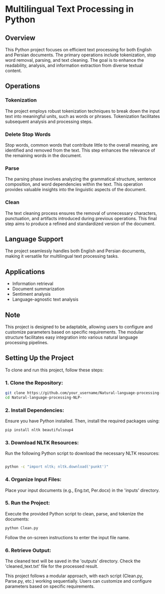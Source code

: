 # Multilingual Text Processing in Python

## Overview

This Python project focuses on efficient text processing for both English and Persian documents. The primary operations include tokenization, stop word removal, parsing, and text cleaning. The goal is to enhance the readability, analysis, and information extraction from diverse textual content.

## Operations

### Tokenization

The project employs robust tokenization techniques to break down the input text into meaningful units, such as words or phrases. Tokenization facilitates subsequent analysis and processing steps.

### Delete Stop Words

Stop words, common words that contribute little to the overall meaning, are identified and removed from the text. This step enhances the relevance of the remaining words in the document.

### Parse

The parsing phase involves analyzing the grammatical structure, sentence composition, and word dependencies within the text. This operation provides valuable insights into the linguistic aspects of the document.

### Clean

The text cleaning process ensures the removal of unnecessary characters, punctuation, and artifacts introduced during previous operations. This final step aims to produce a refined and standardized version of the document.

## Language Support

The project seamlessly handles both English and Persian documents, making it versatile for multilingual text processing tasks.

## Applications

- Information retrieval
- Document summarization
- Sentiment analysis
- Language-agnostic text analysis

## Note

This project is designed to be adaptable, allowing users to configure and customize parameters based on specific requirements. The modular structure facilitates easy integration into various natural language processing pipelines.

## Setting Up the Project

To clone and run this project, follow these steps:

### 1. Clone the Repository:

```bash
git clone https://github.com/your_username/Natural-language-processing-NLP-.git
cd Natural-language-processing-NLP-
```
### 2. Install Dependencies:

Ensure you have Python installed. Then, install the required packages using:

```bash
pip install nltk beautifulsoup4
```
### 3. Download NLTK Resources:

Run the following Python script to download the necessary NLTK resources:

```bash

python -c "import nltk; nltk.download('punkt')"
```
### 4. Organize Input Files:

Place your input documents (e.g., Eng.txt, Per.docx) in the 'inputs' directory.

### 5. Run the Project:

Execute the provided Python script to clean, parse, and tokenize the documents:
```bash
python Clean.py
```
Follow the on-screen instructions to enter the input file name.

### 6. Retrieve Output:

The cleaned text will be saved in the 'outputs' directory. Check the 'cleaned_text.txt' file for the processed result.

This project follows a modular approach, with each script (Clean.py, Parse.py, etc.) working sequentially. Users can customize and configure parameters based on specific requirements.